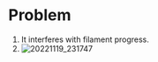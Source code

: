 # Problem

1. It interferes with filament progress.
2. ![20221119_231747](https://user-images.githubusercontent.com/102475504/202855344-e8bf53c6-f5bc-44c2-84db-a04d9a696b45.jpg)
